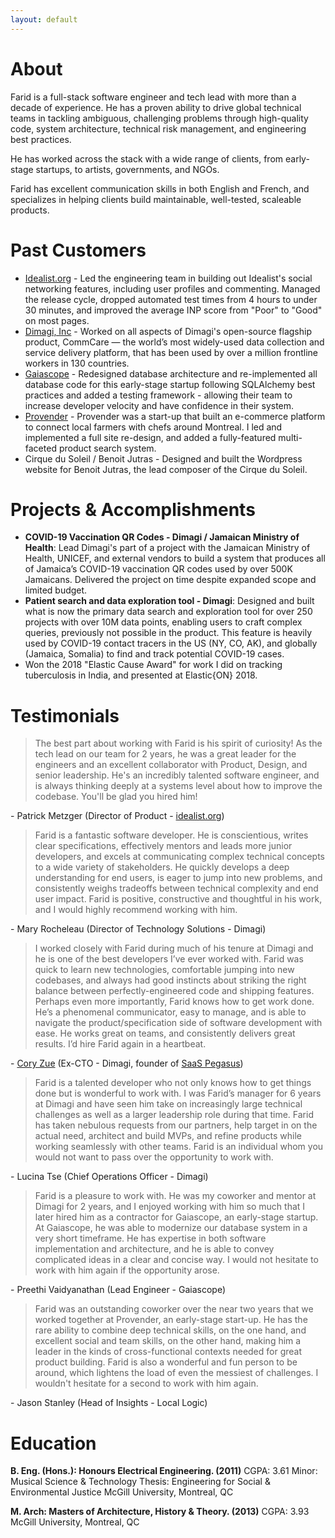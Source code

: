 ```yaml
---
layout: default
---
```



# About

Farid is a full-stack software engineer and tech lead with more than a decade of experience. He has a proven ability to drive global technical teams in tackling ambiguous, challenging problems through high-quality code, system architecture, technical risk management, and engineering best practices.

He has worked across the stack with a wide range of clients, from early-stage startups, to artists, governments, and NGOs. 

Farid has excellent communication skills in both English and French, and specializes in helping clients build maintainable, well-tested, scaleable products. 

# Past Customers

* [Idealist.org](https://www.idealist.org/) - Led the engineering team in building out Idealist's social networking features, including user profiles and commenting. Managed the release cycle, dropped automated test times from 4 hours to under 30 minutes, and improved the average INP score from "Poor" to "Good" on most pages. 
* [Dimagi, Inc](https://www.dimagi.com/) - Worked on all aspects of Dimagi's open-source flagship product, CommCare — the world’s most widely-used data collection and service delivery platform, that has been used by over a million frontline workers in 130 countries.
* [Gaiascope](https://www.gaia-scope.com/) -  Redesigned database architecture and re-implemented all database code for this early-stage startup following SQLAlchemy best practices and added a testing framework - allowing their team to increase developer velocity and have confidence in their system.
* [Provender](https://www.crunchbase.com/organization/provender) - Provender was a start-up that built an e-commerce platform to connect local farmers with chefs around Montreal.  I led and implemented a full site re-design, and added a fully-featured multi-faceted product search system.
* Cirque du Soleil / Benoit Jutras - Designed and built the Wordpress website for Benoit Jutras, the lead composer of the Cirque du Soleil.

# Projects & Accomplishments

* **COVID-19 Vaccination QR Codes - Dimagi / Jamaican Ministry of Health**: Lead Dimagi's part of a project with the Jamaican Ministry of Health, UNICEF, and external vendors to build a system that produces all of Jamaica’s COVID-19 vaccination QR codes used by over 500K Jamaicans. Delivered the project on time despite expanded scope and limited budget.
* **Patient search and data exploration tool - Dimagi**: Designed and built what is now the primary data search and exploration tool for over 250 projects with over 10M data points, enabling  users to craft complex queries, previously not possible in the product. This feature is heavily used by COVID-19 contact tracers in the US (NY, CO, AK), and globally (Jamaica, Somalia) to find and track potential COVID-19 cases.
* Won the 2018 "Elastic Cause Award" for work I did on tracking tuberculosis in India, and presented at Elastic{ON} 2018.

# Testimonials

> The best part about working with Farid is his spirit of curiosity! As the tech lead on our team for 2 years, he was a great leader for the engineers and an excellent collaborator with Product, Design, and senior leadership. He's an incredibly talented software engineer, and is always thinking deeply at a systems level about how to improve the codebase. You'll be glad you hired him!

\- Patrick Metzger (Director of Product - [idealist.org](https://www.idealist.org))

> Farid is a fantastic software developer. He is conscientious, writes clear specifications, effectively mentors and leads more junior developers, and excels at communicating complex technical concepts to a wide variety of stakeholders. He quickly develops a deep understanding for end users, is eager to jump into new problems, and consistently weighs tradeoffs between technical complexity and end user impact. Farid is positive, constructive and thoughtful in his work, and I would highly recommend working with him. 

\- Mary Rocheleau (Director of Technology Solutions - Dimagi)

> I worked closely with Farid during much of his tenure at Dimagi and he is one of the best developers I’ve ever worked with. Farid was quick to learn new technologies, comfortable jumping into new codebases, and always had good instincts about striking the right balance between perfectly-engineered code and shipping features. Perhaps even more importantly, Farid knows how to get work done. He’s a phenomenal communicator, easy to manage, and is able to navigate the product/specification side of software development with ease. He works great on teams, and consistently delivers great results. I’d hire Farid again in a heartbeat.

\- [Cory Zue](https://www.coryzue.com/) (Ex-CTO - Dimagi, founder of [SaaS Pegasus](https://www.saaspegasus.com/))


> Farid is a talented developer who not only knows how to get things done but is wonderful to work with. I was Farid’s manager for 6 years at Dimagi and have seen him take on increasingly large technical challenges as well as a larger leadership role during that time. Farid has taken nebulous requests from our partners, help target in on the actual need, architect and build MVPs, and refine products while working seamlessly with other teams. Farid is an individual whom you would not want to pass over the opportunity to work with.  

\- Lucina Tse (Chief Operations Officer - Dimagi)

> Farid is a pleasure to work with. He was my coworker and mentor at Dimagi for 2 years, and I enjoyed working with him so much that I later hired him as a contractor for Gaiascope, an early-stage startup. At Gaiascope, he was able to modernize our database system in a very short timeframe. He has expertise in both software implementation and architecture, and he is able to convey complicated ideas in a clear and concise way. I would not hesitate to work with him again if the opportunity arose.

\- Preethi Vaidyanathan (Lead Engineer - Gaiascope)

> Farid was an outstanding coworker over the near two years that we worked together at Provender, an early-stage start-up. He has the rare ability to combine deep technical skills, on the one hand, and excellent social and team skills, on the other hand, making him a leader in the kinds of cross-functional contexts needed for great product building. Farid is also a wonderful and fun person to be around, which lightens the load of even the messiest of challenges. I wouldn't hesitate for a second to work with him again.

\- Jason Stanley (Head of Insights - Local Logic)

# Education

**B. Eng. (Hons.): Honours Electrical Engineering. (2011)**
CGPA: 3.61
Minor: Musical Science & Technology
Thesis: Engineering for Social & Environmental Justice
McGill University, Montreal, QC

**M. Arch: Masters of Architecture, History & Theory. (2013)**
CGPA: 3.93
McGill University, Montreal, QC
